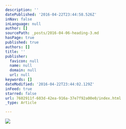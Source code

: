 ```yaml
---
description: ''
datePublished: '2016-04-22T23:44:58.526Z'
inNav: false
inLanguage: null
author: []
sourcePath: _posts/2016-04-06-heading-3.md
hasPage: true
published: true
authors: []
title: ''
publisher:
  favicon: null
  name: null
  domain: null
  url: null
keywords: []
dateModified: '2016-04-22T23:44:02.129Z'
inFeed: true
starred: false
url: 7602911f-603d-42ea-916a-37e7f92a00e0/index.html
_type: Article

---
```

![](https://the-grid-user-content.s3-us-west-2.amazonaws.com/5278090e-1113-4fde-9df1-b15fbb69877d.jpg)